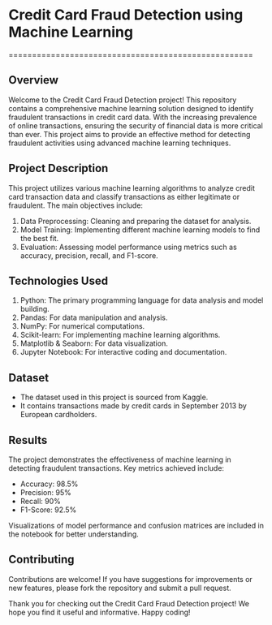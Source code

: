 # Credit Card Fraud Detection using Machine Learning
====================================================
## Overview
Welcome to the Credit Card Fraud Detection project! This repository contains a comprehensive machine learning solution designed to identify fraudulent transactions in credit card data. With the increasing prevalence of online transactions, ensuring the security of financial data is more critical than ever. This project aims to provide an effective method for detecting fraudulent activities using advanced machine learning techniques.

## Project Description
This project utilizes various machine learning algorithms to analyze credit card transaction data and classify transactions as either legitimate or fraudulent. The main objectives include:

1. Data Preprocessing: Cleaning and preparing the dataset for analysis.
2. Model Training: Implementing different machine learning models to find the best fit.
3. Evaluation: Assessing model performance using metrics such as accuracy, precision, recall, and F1-score.

## Technologies Used
1. Python: The primary programming language for data analysis and model building.
2. Pandas: For data manipulation and analysis.
3. NumPy: For numerical computations.
4. Scikit-learn: For implementing machine learning algorithms.
5. Matplotlib & Seaborn: For data visualization.
6. Jupyter Notebook: For interactive coding and documentation.

## Dataset
- The dataset used in this project is sourced from Kaggle.
- It contains transactions made by credit cards in September 2013 by European cardholders.

## Results
The project demonstrates the effectiveness of machine learning in detecting fraudulent transactions.
Key metrics achieved include:
- Accuracy: 98.5%
- Precision: 95%
- Recall: 90%
- F1-Score: 92.5%

Visualizations of model performance and confusion matrices are included in the notebook for better understanding.

## Contributing
Contributions are welcome! If you have suggestions for improvements or new features, please fork the repository and submit a pull request.


Thank you for checking out the Credit Card Fraud Detection project! We hope you find it useful and informative. Happy coding!
